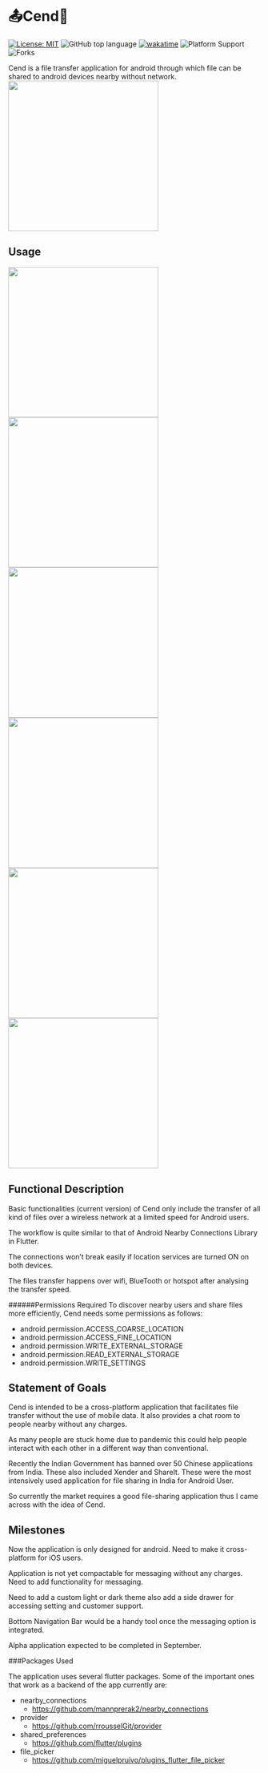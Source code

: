 # 📤Cend📲
[![License: MIT](https://img.shields.io/badge/license-MIT-red.svg)](https://opensource.org/licenses/MIT) ![GitHub top language](https://img.shields.io/github/languages/top/ikp-773/custom_pin_entry_field) [![wakatime](https://wakatime.com/badge/github/ikp-773/Cend.svg)](https://wakatime.com/badge/github/ikp-773/Cend)  ![Platform Support](https://img.shields.io/badge/platform-android-green) ![Forks](https://img.shields.io/github/forks/ikp-773/Cend?style=social)

Cend is a file transfer application for android through which file can be shared to android devices nearby without network.
<img src="screenshots/3.png?raw=true" width=300 >
## Usage
<div>
<img src="screenshots/1.png?raw=true" width=300 >
<img label="Reciver" src="screenshots/4.png?raw=true" width=300 > 
<img src="screenshots/2.png?raw=true" width=300 >
<img src="screenshots/sender start.gif?raw=true" width=300 >
<img src="screenshots/sender end.gif?raw=true" width=300 >
<img src="screenshots/reciver.gif?raw=true" width=300 >

</div>

## Functional Description

Basic functionalities (current version) of Cend only include the transfer of all kind of files over a wireless network at a limited speed for Android users.

The workflow is quite similar to that of Android Nearby Connections Library in Flutter.

The connections won’t break easily if location services are turned ON on both devices.

The files transfer happens over wifi, BlueTooth or hotspot after analysing the transfer speed.

######Permissions Required
To discover nearby users and share files more efficiently, Cend needs some permissions as follows:
- android.permission.ACCESS_COARSE_LOCATION
- android.permission.ACCESS_FINE_LOCATION
- android.permission.WRITE_EXTERNAL_STORAGE
- android.permission.READ_EXTERNAL_STORAGE
- android.permission.WRITE_SETTINGS 

## Statement of Goals

Cend is intended to be a cross-platform application that facilitates file transfer without the use of mobile data. It also provides a chat room to people nearby without any charges. 

As many people are stuck home due to pandemic this could help people interact with each other in a different way than conventional.

Recently the Indian Government has banned over 50  Chinese applications from India. These also included Xender and ShareIt. These were the most intensively used application for file sharing in India for Android User. 

So currently the market requires a good file-sharing application thus I came across with the idea of Cend.

 
## Milestones

Now the application is only designed for android. Need to make it cross-platform for iOS users.

Application is not yet compactable for messaging without any charges. Need to add functionality for messaging.

Need to add a custom light or dark theme also add a side drawer for accessing setting and customer support.

Bottom Navigation Bar would be a handy tool once the  messaging option is integrated.

Alpha application expected to be completed in September.

###Packages Used

The application uses several flutter packages. Some of the important ones that work as a backend of the app currently are: 
- nearby_connections 
 	- https://github.com/mannprerak2/nearby_connections
- provider
	- https://github.com/rrousselGit/provider
- shared_preferences
	- https://github.com/flutter/plugins
- file_picker
	- https://github.com/miguelpruivo/plugins_flutter_file_picker
